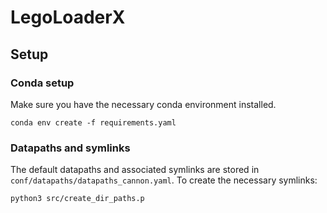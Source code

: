 # LegoLoaderX

## Setup

### Conda setup
Make sure you have the necessary conda environment installed.
```
conda env create -f requirements.yaml
```

### Datapaths and symlinks
The default datapaths and associated symlinks are stored in `conf/datapaths/datapaths_cannon.yaml`. To create the necessary symlinks:

```
python3 src/create_dir_paths.p
```

